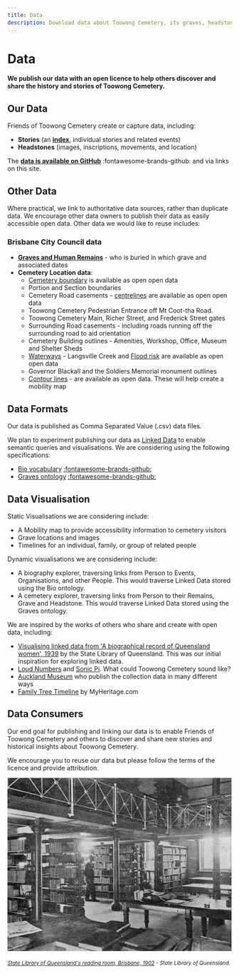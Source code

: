 ```yaml
---
title: Data
description: Download data about Toowong Cemetery, its graves, headstones, and the people remembered here
---
```


#  Data

**We publish our data with an open licence to help others discover and share the history and stories of Toowong Cemetery.**

## Our Data 

Friends of Toowong Cemetery create or capture data, including: 

- **Stories** (an **[index](../research/find-a-story.md)**, individual stories and related events)
- **Headstones** (images, inscriptions, movements, and location)
<!-- **Walks** (a route from grave to grave, linked to people, headstones, and stories) -->

The **[data is available on GitHub](https://github.com/1871fotc/fotc/tree/main/docs/assets/data)** :fontawesome-brands-github: and via links on this site.

<!--
Currently we have published the **[Story Index](../research/find-a-story.md)**.
- [Story Index](../story/index.md)
- [Toowong Cemetery Road Name](../cemetery/visit.md#road-name-changes)
-->


## Other Data

Where practical, we link to authoritative data sources, rather than duplicate data. We encourage other data owners to publish their data as easily accessible open data. Other data we would like to reuse includes: 

### Brisbane City Council data

- **[Graves and Human Remains](https://graves.brisbane.qld.gov.au)** - who is buried in which grave and associated dates
- **Cemetery Location data**:
    - [Cemetery boundary](https://www.spatial-data.brisbane.qld.gov.au/datasets/d9879ce7dce842ce8d5d3b50e3b702bf_0/explore?location=-27.476664%2C152.985658%2C16.53) is available as open open data
    - Portion and Section boundaries 
    - Cemetery Road casements - [centrelines](https://www.spatial-data.brisbane.qld.gov.au/datasets/46bbc7521e7949f68ef4b69d87e89ebc_0/explore?location=-27.475228%2C152.985532%2C15.84) are available as open open data
    - Toowong Cemetery Pedestrian Entrance off Mt Coot-tha Road.
    - Toowong Cemetery Main, Richer Street, and Frederick Street gates
    - Surrounding Road casements - including roads running off the surrounding road to aid orientation 
    - Cemetery Building outlines - Amenities, Workshop, Office, Museum and Shelter Sheds 
    - [Waterways](https://www.spatial-data.brisbane.qld.gov.au/datasets/e0839d26d85a429c8f64669ba69cfae7_0/explore?location=-27.475527%2C152.983328%2C17.22) - Langsville Creek and [Flood risk](https://www.data.brisbane.qld.gov.au/data/dataset/flood_awareness_overland_flow) are available as open open data
    - Governor Blackall and the Soldiers Memorial monument outlines
    - [Contour lines](https://www.data.brisbane.qld.gov.au/data/dataset/contours-2002) - are available as open data. These will help create a mobility map

<!--
- Bridges, Culverts and open Drains (polygon)

### Other location data 
      
- Features of Interest (polygon or point) - Symbology display, honour board
- Information Signs (point) - grave-side, walks, general information
- Trees (point) - especially weed trees and those destroying graves
- Historic Dam (polygon) - if exact [location](http://www.oncewasacreek.org/2014/08/up-hill-and-down-dale-where-did-elizabeth-drown/) is known
- [Local Bus stops](https://www.data.qld.gov.au/dataset/general-transit-feed-specification-gtfs-seq) 

### Other data providers 
        
- State Library of Queensland - catalogue metadata, digital images
- Queensland State Archives - catalogue metadata, documents and digital images
- Trove - catalogue metadata and articles
- DBpedia - entries

-->

## Data Formats 

Our data is published as Comma Separated Value (.csv) data files. 

<!--
- Comma Separated Value (.csv) data files 
- [Tabular Data Packages](https://specs.frictionlessdata.io/tabular-data-package/) following the [Frictionless Data](https://frictionlessdata.io) specification. This is a .zip file that includes: 

    - the Comma Separated Value data file 
    - a JSON [Table Schema](https://specs.frictionlessdata.io/table-schema/) file describing the structure of the data 
    - a [Markdown](https://commonmark.org/help/) file describing the provenance of the data
-->

We plan to experiment publishing our data as [Linked Data](https://en.wikipedia.org/wiki/Linked_data) to enable semantic queries and visualisations. We are considering using the following specifications: 

- [Bio vocabulary](https://vocab.org/bio/) [:fontawesome-brands-github:](https://github.com/iand/vocab-bio)
- [Graves ontology](https://rdf.muninn-project.org/ontologies/graves-en.html)  [:fontawesome-brands-github:](https://github.com/muninn/graves) 


<!--
Geographic locations should be described as latitude, longitude coordinates in the [WGS84 datum](https://www.spatial.nsw.gov.au/__data/assets/pdf_file/0008/224396/WGS84_and_Australias_misaligned_web-maps_Information_Sheet.pdf) to aid integration and presentation on the web. Alternatively all data should be supplied in a common Datum, ideally [GDA2020](https://www.icsm.gov.au/gda2020), or  the dated GDA94.
--> 

<!-- 
## Data Publishing 

We strive to follow the W3C [Data on the Web Best Practices](https://www.w3.org/TR/dwbp/).

We use [Data Curator](https://www.qcif.edu.au/news/data-curator-now-in-app-stores/) to package our data into a Tabular Data Package. 

We are exploring tools to convert CSV data (the master) into Markdown tables for inclusion in this website:

- [OpenRefine](https://openrefine.org)  
- An [Atom package](https://github.com/takezoe/atom-csv-markdown) 


We have not decided on a Linked Data publishing toolset yet, but are aware of: 

- [Swirrl](https://www.swirrl.com)
- [Ontotext GraphDB](https://www.ontotext.com/products/graphdb/)
- [OntoRefine](https://graphdb.ontotext.com/documentation/free/loading-data-using-ontorefine.html)
- [dBpedia](https://www.dbpedia.org) which runs on [Virtuoso](https://virtuoso.openlinksw.com)
- [CSV for the Web tools](https://www.w3.org/TR/tabular-data-primer/)

When we work things out, we'll look to follow the W3C [Best Practices for Publishing Linked Data](https://www.w3.org/TR/ld-bp/)

--> 

## Data Visualisation

Static Visualisations we are considering include: 

- A Mobility map to provide accessibility information to cemetery visitors
- Grave locations and images <!-- https://vega.github.io/vega-lite/examples/geo_layer.html -->
- Timelines for an individual, family, or group of related people <!-- https://bl.ocks.org/jakevdp/1643ebb6853e76c32e47a969f415f3ea -->

<!--
We are considering [Vega-Lite](https://vega.github.io/vega-lite/) to specify our own visualisations. These may be represented as static images on the website as the data does not change often but we are also exploring [tools for embedding vega-lite visualizations](https://vega.github.io/vega-lite/ecosystem.html#tools-for-embedding-vega-lite-visualizations).
-->

Dynamic visualisations we are considering include:

- A biography explorer, traversing links from Person to Events, Organisations, and other People. This would traverse Linked Data stored using the Bio ontology. 
- A cemetery explorer, traversing links from Person to their Remains, Grave and Headstone. This would traverse Linked Data stored using the Graves ontology.


We are inspired by the works of others who share and create with open data, including:

- [Visualising linked data from 'A biographical record of Queensland women', 1939](https://www.slq.qld.gov.au/blog/visualising-linked-data-biographical-record-queensland-women-1939) by the State Library of Queensland. This was our initial inspiration for exploring linked data.
- [Loud Numbers](https://anchor.fm/loudnumbers/episodes/The-End-of-the-Road-e131bnl) and [Sonic Pi](https://sonic-pi.net). What could Toowong Cemetery sound like?
- [Auckland Museum](https://www.aucklandmuseum.com/discover/collections-online/our-data) who publish the collection data in many different ways
- [Family Tree Timeline](https://blog.myheritage.com/2022/03/introducing-the-family-tree-timeline/) by MyHeritage.com

<!-- LeanIX https://youtu.be/av5FL6gJBu4?t=126 -->

## Data Consumers

Our end goal for publishing and linking our data is to enable Friends of Toowong Cemetery and others to discover and share new stories and historical insights about Toowong Cemetery.

We encourage you to reuse our data but please follow the terms of the licence and provide attribution. 

<!-- 
We may encourage reuse of our data by participating in hack-a-thons (such as [GovHack](https://govhack.org)), and experiments with other organisations. 
-->

![State Library of Queensland's reading room, Brisbane, 1902](../assets/slq-reading-room-1902.jpg)

*<small>[State Library of Queensland's reading room, Brisbane, 1902](http://onesearch.slq.qld.gov.au/permalink/f/1upgmng/slq_alma21298102690002061) - State Library of Queensland.</small>*
